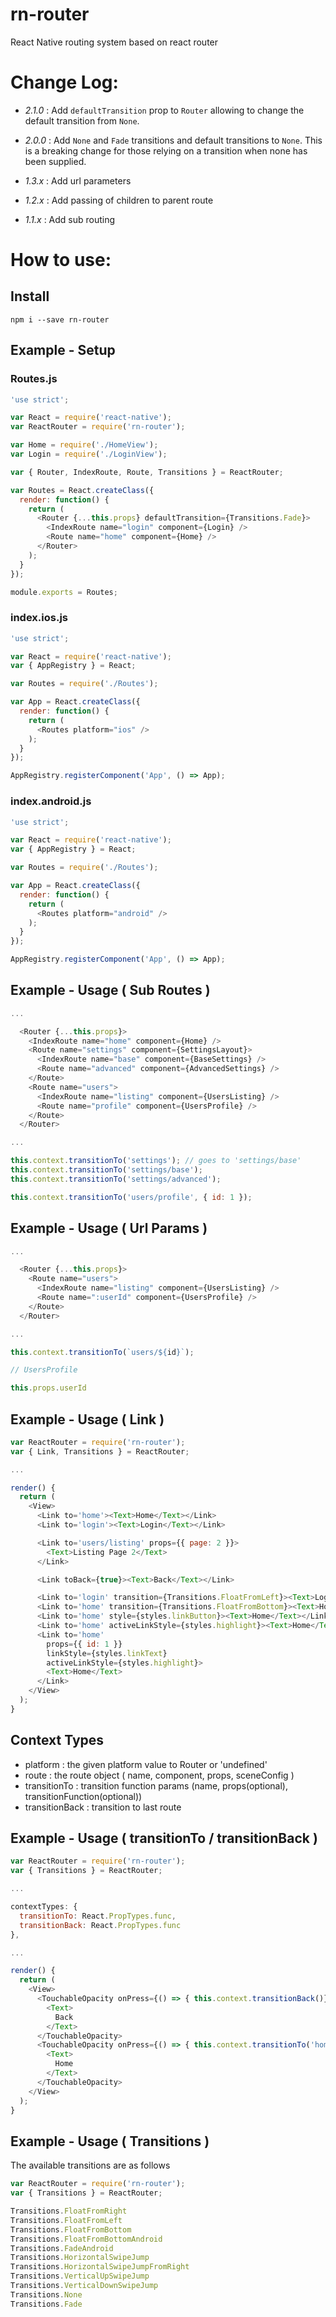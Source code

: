 # rn-router
React Native routing system based on react router

# Change Log:

- _2.1.0_ : Add `defaultTransition` prop to `Router` allowing to change the default transition from `None`.

 - _2.0.0_ : Add `None` and `Fade` transitions and default transitions to `None`.
 This is a breaking change for those relying on a transition when none has been supplied.

 - _1.3.x_ : Add url parameters

 - _1.2.x_ : Add passing of children to parent route

 - _1.1.x_ : Add sub routing

# How to use:

## Install

```shell
npm i --save rn-router
```

## Example - Setup

### Routes.js

```js
'use strict';

var React = require('react-native');
var ReactRouter = require('rn-router');

var Home = require('./HomeView');
var Login = require('./LoginView');

var { Router, IndexRoute, Route, Transitions } = ReactRouter;

var Routes = React.createClass({
  render: function() {
    return (
      <Router {...this.props} defaultTransition={Transitions.Fade}>
        <IndexRoute name="login" component={Login} />
        <Route name="home" component={Home} />
      </Router>
    );
  }
});

module.exports = Routes;
```

### index.ios.js

```js
'use strict';

var React = require('react-native');
var { AppRegistry } = React;

var Routes = require('./Routes');

var App = React.createClass({
  render: function() {
    return (
      <Routes platform="ios" />
    );
  }
});

AppRegistry.registerComponent('App', () => App);
```

### index.android.js

```js
'use strict';

var React = require('react-native');
var { AppRegistry } = React;

var Routes = require('./Routes');

var App = React.createClass({
  render: function() {
    return (
      <Routes platform="android" />
    );
  }
});

AppRegistry.registerComponent('App', () => App);
```

## Example - Usage ( Sub Routes )

```js
...

  <Router {...this.props}>
    <IndexRoute name="home" component={Home} />
    <Route name="settings" component={SettingsLayout}>
      <IndexRoute name="base" component={BaseSettings} />
      <Route name="advanced" component={AdvancedSettings} />
    </Route>
    <Route name="users">
      <IndexRoute name="listing" component={UsersListing} />
      <Route name="profile" component={UsersProfile} />
    </Route>
  </Router>

...

this.context.transitionTo('settings'); // goes to 'settings/base'
this.context.transitionTo('settings/base');
this.context.transitionTo('settings/advanced');

this.context.transitionTo('users/profile', { id: 1 });
```

## Example - Usage ( Url Params )

```js
...

  <Router {...this.props}>
    <Route name="users">
      <IndexRoute name="listing" component={UsersListing} />
      <Route name=":userId" component={UsersProfile} />
    </Route>
  </Router>

...

this.context.transitionTo(`users/${id}`);

// UsersProfile

this.props.userId
```

## Example - Usage ( Link )

```js
var ReactRouter = require('rn-router');
var { Link, Transitions } = ReactRouter;

...

render() {
  return (
    <View>
      <Link to='home'><Text>Home</Text></Link>
      <Link to='login'><Text>Login</Text></Link>

      <Link to='users/listing' props={{ page: 2 }}>
        <Text>Listing Page 2</Text>
      </Link>

      <Link toBack={true}><Text>Back</Text></Link>

      <Link to='login' transition={Transitions.FloatFromLeft}><Text>Login</Text></Link> // Default transition is None
      <Link to='home' transition={Transitions.FloatFromBottom}><Text>Home</Text></Link>
      <Link to='home' style={styles.linkButton}><Text>Home</Text></Link>
      <Link to='home' activeLinkStyle={styles.highlight}><Text>Home</Text></Link> // Default active style is opacity: 0.5
      <Link to='home'
        props={{ id: 1 }}
        linkStyle={styles.linkText}
        activeLinkStyle={styles.highlight}>
        <Text>Home</Text>
      </Link>
    </View>
  );
}

```

## Context Types

  - platform : the given platform value to Router or 'undefined'
  - route : the route object ( name, component, props, sceneConfig )
  - transitionTo : transition function params (name, props(optional), transitionFunction(optional))
  - transitionBack : transition to last route

## Example - Usage ( transitionTo / transitionBack )

```js
var ReactRouter = require('rn-router');
var { Transitions } = ReactRouter;

...

contextTypes: {
  transitionTo: React.PropTypes.func,
  transitionBack: React.PropTypes.func
},

...

render() {
  return (
    <View>
      <TouchableOpacity onPress={() => { this.context.transitionBack()}}>
        <Text>
          Back
        </Text>
      </TouchableOpacity>
      <TouchableOpacity onPress={() => { this.context.transitionTo('home')}}>
        <Text>
          Home
        </Text>
      </TouchableOpacity>
    </View>
  );
}

```

## Example - Usage ( Transitions )

The available transitions are as follows

```js
var ReactRouter = require('rn-router');
var { Transitions } = ReactRouter;

Transitions.FloatFromRight
Transitions.FloatFromLeft
Transitions.FloatFromBottom
Transitions.FloatFromBottomAndroid
Transitions.FadeAndroid
Transitions.HorizontalSwipeJump
Transitions.HorizontalSwipeJumpFromRight
Transitions.VerticalUpSwipeJump
Transitions.VerticalDownSwipeJump
Transitions.None
Transitions.Fade
```
